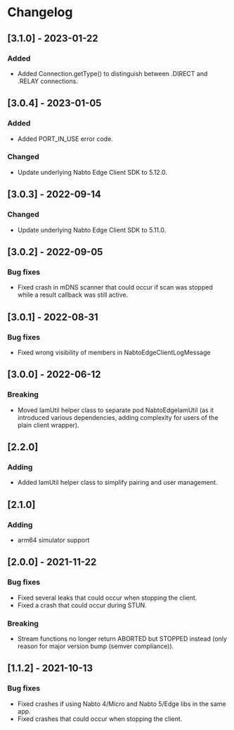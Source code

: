 # Changelog

## [3.1.0] - 2023-01-22

### Added

* Added Connection.getType() to distinguish between .DIRECT and .RELAY connections.


## [3.0.4] - 2023-01-05

### Added

* Added PORT_IN_USE error code.

### Changed

* Update underlying Nabto Edge Client SDK to 5.12.0.

## [3.0.3] - 2022-09-14

### Changed

* Update underlying Nabto Edge Client SDK to 5.11.0.

## [3.0.2] - 2022-09-05

### Bug fixes

* Fixed crash in mDNS scanner that could occur if scan was stopped while a result callback was still active.

## [3.0.1] - 2022-08-31

### Bug fixes

* Fixed wrong visibility of members in NabtoEdgeClientLogMessage

## [3.0.0] - 2022-06-12

### Breaking

* Moved IamUtil helper class to separate pod NabtoEdgeIamUtil (as it introduced various dependencies, adding complexity for users of the plain client wrapper).

## [2.2.0]

### Adding

* Added IamUtil helper class to simplify pairing and user management.

## [2.1.0]

### Adding

* arm64 simulator support

## [2.0.0] - 2021-11-22

### Bug fixes
 * Fixed several leaks that could occur when stopping the client.
 * Fixed a crash that could occur during STUN.

### Breaking
 * Stream functions no longer return ABORTED but STOPPED instead (only reason for major version bump (semver compliance)).

## [1.1.2] - 2021-10-13

### Bug fixes
 * Fixed crashes if using Nabto 4/Micro and Nabto 5/Edge libs in the same app.
 * Fixed crashes that could occur when stopping the client.
